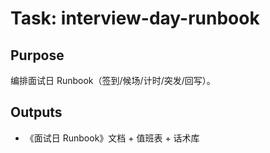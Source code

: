 # Task: interview-day-runbook

## Purpose

编排面试日 Runbook（签到/候场/计时/突发/回写）。

## Outputs

- 《面试日 Runbook》文档 + 值班表 + 话术库
